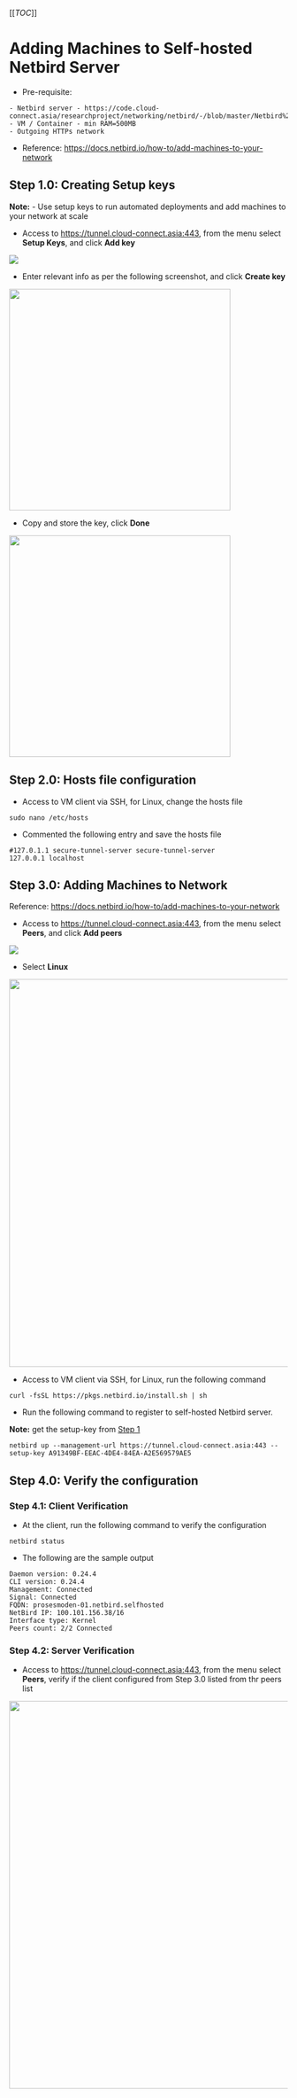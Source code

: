 [[_TOC_]]

# Adding Machines to Self-hosted Netbird Server
- Pre-requisite:
```
- Netbird server - https://code.cloud-connect.asia/researchproject/networking/netbird/-/blob/master/Netbird%20Server%20Installation%20and%20Configuration.md
- VM / Container - min RAM=500MB
- Outgoing HTTPs network
```
- Reference: https://docs.netbird.io/how-to/add-machines-to-your-network


## Step 1.0: Creating Setup keys
**Note:** - Use setup keys to run automated deployments and add machines to your network at scale

- Access to https://tunnel.cloud-connect.asia:443, from the menu select **Setup Keys**, and click **Add key**

<img src="https://code.cloud-connect.asia/researchproject/networking/netbird/uploads/c4ead45bef225073f3346b73e8da6fce/image.png" >


- Enter relevant info as per the following screenshot, and click **Create key**

<img src="https://code.cloud-connect.asia/researchproject/networking/netbird/uploads/a0b8dbbf5f821b338a864dd1ffae1fa6/image.png" width=400>

- Copy and store the key, click **Done**

<img src="https://code.cloud-connect.asia/researchproject/networking/netbird/uploads/adc5863836ca576c62a47d756b81a071/image.png" width=400>

## Step 2.0: Hosts file configuration

- Access to VM client via SSH, for Linux, change the hosts file
```
sudo nano /etc/hosts
```
- Commented the following entry and save the hosts file
```
#127.0.1.1 secure-tunnel-server secure-tunnel-server
127.0.0.1 localhost
```

## Step 3.0: Adding Machines to Network
Reference: https://docs.netbird.io/how-to/add-machines-to-your-network

- Access to https://tunnel.cloud-connect.asia:443, from the menu select **Peers**, and click **Add peers**

<img src="https://code.cloud-connect.asia/researchproject/networking/netbird/uploads/efd86af36948750792a3faccf7fffb8e/image.png" >

- Select **Linux**

<img src="https://code.cloud-connect.asia/researchproject/networking/netbird/uploads/5a86039820e048acc001fabb28143c49/image.png" width=700>

- Access to VM client via SSH, for Linux, run the following command

```
curl -fsSL https://pkgs.netbird.io/install.sh | sh
```
- Run the following command to register to self-hosted Netbird server.

**Note:** get the setup-key from [Step 1](https://code.cloud-connect.asia/researchproject/networking/netbird/-/edit/master/Adding%20Machines%20to%20Network.md#step-10-creating-setup-keys)
```
netbird up --management-url https://tunnel.cloud-connect.asia:443 --setup-key A91349BF-EEAC-4DE4-84EA-A2E569579AE5
```
## Step 4.0: Verify the configuration

### Step 4.1: Client Verification

- At the client, run the following command to verify the configuration
```
netbird status
```
- The following are the sample output
```
Daemon version: 0.24.4
CLI version: 0.24.4
Management: Connected
Signal: Connected
FQDN: prosesmoden-01.netbird.selfhosted
NetBird IP: 100.101.156.38/16
Interface type: Kernel
Peers count: 2/2 Connected
```

### Step 4.2: Server Verification

- Access to https://tunnel.cloud-connect.asia:443, from the menu select **Peers**, verify if the client configured from Step 3.0 listed from thr peers list

<img src="https://code.cloud-connect.asia/researchproject/networking/netbird/uploads/93adfb1386b2ca2379d36efb095741d8/image.png" width=700>
